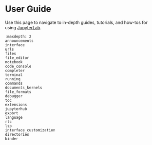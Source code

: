 # User Guide

Use this page to navigate to in-depth guides, tutorials, and how-tos for using [JupyterLab](https://jupyterlab.readthedocs.io/en/stable/).

```{toctree}
:maxdepth: 2
announcements
interface
urls
files
file_editor
notebook
code_console
completer
terminal
running
commands
documents_kernels
file_formats
debugger
toc
extensions
jupyterhub
export
language
rtc
lsp
interface_customization
directories
binder
```
